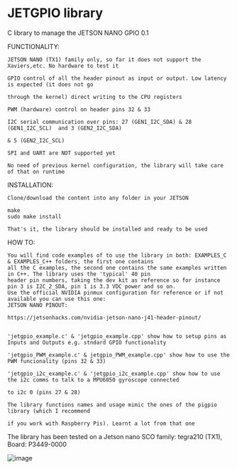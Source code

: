 # JETGPIO library

C library to manage the JETSON NANO GPIO 0.1

FUNCTIONALITY:

    JETSON NANO (TX1) family only, so far it does not support the Xaviers,etc. No hardware to test it
  
    GPIO control of all the header pinout as input or output. Low latency is expected (it does not go 
    
    through the kernel) direct writing to the CPU registers
    
    PWM (hardware) control on header pins 32 & 33
    
    I2C serial communication over pins: 27 (GEN1_I2C_SDA) & 28 (GEN1_I2C_SCL)  and 3 (GEN2_I2C_SDA) 
    
    & 5 (GEN2_I2C_SCL)
  
    SPI and UART are NOT supported yet
  
    No need of previous kernel configuration, the library will take care of that on runtime
  
  
 INSTALLATION:
 
    Clone/download the content into any folder in your JETSON
  
    make                                                     
    sudo make install                                             
  
    That's it, the library should be installed and ready to be used
  
 HOW TO:
 
    You will find code examples of to use the library in both: EXAMPLES_C & EXAMPLES_C++ folders, the first one contains 
    all the C examples, the second one contains the same examples written in C++. The library uses the 'typical' 40 pin
    header pin numbers, taking the dev kit as reference so for instance pin 3 is I2C_2_SDA, pin 1 is 3.3 VDC power and so on.
    Use the official NVIDIA pinmux configuration for reference or if not available you can use this one:
    JETSON NANO PINOUT:

    https://jetsonhacks.com/nvidia-jetson-nano-j41-header-pinout/
    
    
    'jetgpio_example.c' & 'jetgpio_example.cpp' show how to setup pins as Inputs and Outputs e.g. stndard GPIO functionality
    
    'jetgpio_PWM_example.c' & jetgpio_PWM_example.cpp' show how to use the PWM funcionality (pins 32 & 33)
    
    'jetgpio_i2c_example.c' & 'jetgpio_i2c_example.cpp' show how to use the i2c comms to talk to a MPU6050 gyroscope connected 
    
    to i2c 0 (pins 27 & 28)
    
    The library functions names and usage mimic the ones of the pigpio library (which I recommend 
    
    if you work with Raspberry Pis). Learnt a lot from that one
    


The library has been tested on a Jetson nano SCO family: tegra210 (TX1), Board: P3449-0000


![image](https://user-images.githubusercontent.com/47650457/164944765-998ca31c-d72c-4d2b-8cbc-7bea594ce8d5.png)









